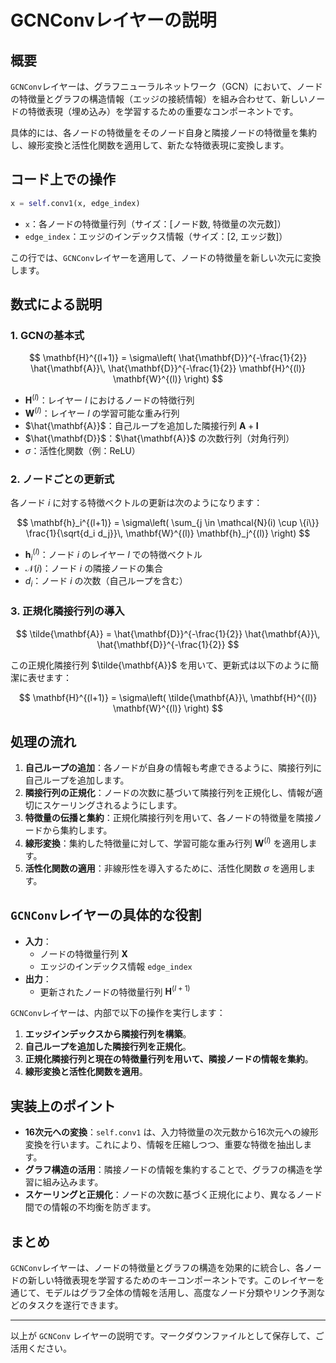# GCNConvレイヤーの説明

## 概要

`GCNConv`レイヤーは、グラフニューラルネットワーク（GCN）において、ノードの特徴量とグラフの構造情報（エッジの接続情報）を組み合わせて、新しいノードの特徴表現（埋め込み）を学習するための重要なコンポーネントです。

具体的には、各ノードの特徴量をそのノード自身と隣接ノードの特徴量を集約し、線形変換と活性化関数を適用して、新たな特徴表現に変換します。

## コード上での操作

```python
x = self.conv1(x, edge_index)
```

- `x`：各ノードの特徴量行列（サイズ：[ノード数, 特徴量の次元数]）
- `edge_index`：エッジのインデックス情報（サイズ：[2, エッジ数]）

この行では、`GCNConv`レイヤーを適用して、ノードの特徴量を新しい次元に変換します。

## 数式による説明

### 1. GCNの基本式

$$
\mathbf{H}^{(l+1)} = \sigma\left( \hat{\mathbf{D}}^{-\frac{1}{2}} \hat{\mathbf{A}}\, \hat{\mathbf{D}}^{-\frac{1}{2}} \mathbf{H}^{(l)} \mathbf{W}^{(l)} \right)
$$

- $\mathbf{H}^{(l)}$：レイヤー $l$ におけるノードの特徴行列
- $\mathbf{W}^{(l)}$：レイヤー $l$ の学習可能な重み行列
- $\hat{\mathbf{A}}$：自己ループを追加した隣接行列 $\mathbf{A} + \mathbf{I}$
- $\hat{\mathbf{D}}$：$\hat{\mathbf{A}}$ の次数行列（対角行列）
- $\sigma$：活性化関数（例：ReLU）

### 2. ノードごとの更新式

各ノード $i$ に対する特徴ベクトルの更新は次のようになります：

$$
\mathbf{h}_i^{(l+1)} = \sigma\left( \sum_{j \in \mathcal{N}(i) \cup \{i\}} \frac{1}{\sqrt{d_i d_j}}\, \mathbf{W}^{(l)} \mathbf{h}_j^{(l)} \right)
$$

- $\mathbf{h}_i^{(l)}$：ノード $i$ のレイヤー $l$ での特徴ベクトル
- $\mathcal{N}(i)$：ノード $i$ の隣接ノードの集合
- $d_i$：ノード $i$ の次数（自己ループを含む）

### 3. 正規化隣接行列の導入

$$
\tilde{\mathbf{A}} = \hat{\mathbf{D}}^{-\frac{1}{2}} \hat{\mathbf{A}}\, \hat{\mathbf{D}}^{-\frac{1}{2}}
$$

この正規化隣接行列 $\tilde{\mathbf{A}}$ を用いて、更新式は以下のように簡潔に表せます：

$$
\mathbf{H}^{(l+1)} = \sigma\left( \tilde{\mathbf{A}}\, \mathbf{H}^{(l)} \mathbf{W}^{(l)} \right)
$$

## 処理の流れ

1. **自己ループの追加**：各ノードが自身の情報も考慮できるように、隣接行列に自己ループを追加します。
2. **隣接行列の正規化**：ノードの次数に基づいて隣接行列を正規化し、情報が適切にスケーリングされるようにします。
3. **特徴量の伝播と集約**：正規化隣接行列を用いて、各ノードの特徴量を隣接ノードから集約します。
4. **線形変換**：集約した特徴量に対して、学習可能な重み行列 $\mathbf{W}^{(l)}$ を適用します。
5. **活性化関数の適用**：非線形性を導入するために、活性化関数 $\sigma$ を適用します。

## `GCNConv`レイヤーの具体的な役割

- **入力**：
  - ノードの特徴量行列 $\mathbf{X}$
  - エッジのインデックス情報 `edge_index`
- **出力**：
  - 更新されたノードの特徴量行列 $\mathbf{H}^{(l+1)}$

`GCNConv`レイヤーは、内部で以下の操作を実行します：

1. **エッジインデックスから隣接行列を構築**。
2. **自己ループを追加した隣接行列を正規化**。
3. **正規化隣接行列と現在の特徴量行列を用いて、隣接ノードの情報を集約**。
4. **線形変換と活性化関数を適用**。

## 実装上のポイント

- **16次元への変換**：`self.conv1` は、入力特徴量の次元数から16次元への線形変換を行います。これにより、情報を圧縮しつつ、重要な特徴を抽出します。
- **グラフ構造の活用**：隣接ノードの情報を集約することで、グラフの構造を学習に組み込みます。
- **スケーリングと正規化**：ノードの次数に基づく正規化により、異なるノード間での情報の不均衡を防ぎます。

## まとめ

`GCNConv`レイヤーは、ノードの特徴量とグラフの構造を効果的に統合し、各ノードの新しい特徴表現を学習するためのキーコンポーネントです。このレイヤーを通じて、モデルはグラフ全体の情報を活用し、高度なノード分類やリンク予測などのタスクを遂行できます。

---

以上が `GCNConv` レイヤーの説明です。マークダウンファイルとして保存して、ご活用ください。